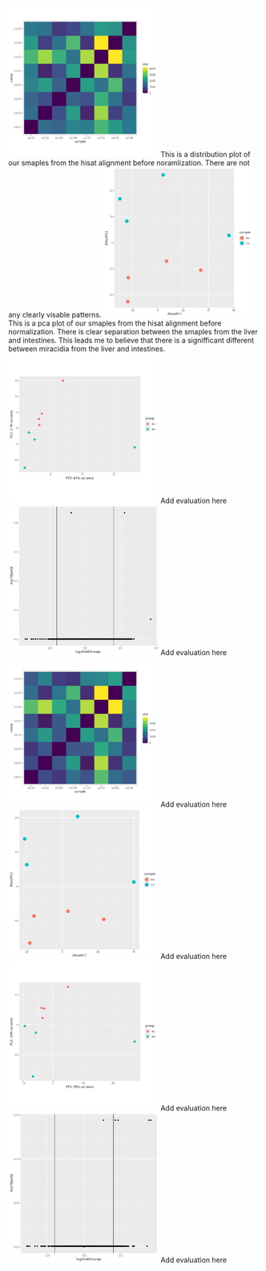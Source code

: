 <img src="hisat_dist_plot_before_diffexp.png" alt="hisat distribution plot before normalization" style="height: 300px; width:300px;"/>
This is a distribution plot of our smaples from the hisat alignment before noramlization. There are not any clearly visable patterns.
  

<!-- ![hisat pca plot before normalization](hisat_pca_before_deseq2.png) -->
<img src="hisat_pca_before_deseq2.png" alt="hisat pca plot before normalization" style="height: 300px; width:300px;"/>
This is a pca plot of our smaples from the hisat alignment before normalization. There is clear separation between the smaples from the liver and intestines. This leads me to believe that there is a signifficant different between miracidia from the liver and intestines.
  

<!-- ![hisat pca plot after normalization](hisat_pca_after_deseq2.png) -->
<img src="hisat_pca_after_deseq2.png" alt="hisat pca plot after normalization" style="height: 300px; width:300px;"/>
Add evaluation here
  

<!-- ![hisat volcano plot after normalization](hisat_volcano_plot.png) -->
<img src="hisat_volcano_plot.png" alt="hisat volcano plot after normalization" style="height: 300px; width:300px;"/>
Add evaluation here
  

<!-- ![star distribution plot before normalization](star_dist_plot_before_diffexp.png) -->
<img src="star_dist_plot_before_diffexp.png" alt="star distribution plot before normalization" style="height: 300px; width:300px;"/>
Add evaluation here
  

<!-- ![star pca plot before normalization](star_pca_before_deseq2.png) -->
<img src="star_pca_before_deseq2.png" alt="star pca plot before normalization" style="height: 300px; width:300px;"/>
Add evaluation here
  

<!-- ![star pca plot after normalization](star_pca_after_deseq2.png) -->
<img src="star_pca_after_deseq2.png" alt="star pca plot after normalization" style="height: 300px; width:300px;"/>
Add evaluation here
  

<!-- ![star volcano plot after normalization](star_volcano_plot.png) -->
<img src="star_volcano_plot.png" alt="star volcano plot after normalization" style="height: 300px; width:300px;"/>
Add evaluation here